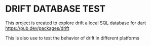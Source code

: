 # DRIFT DATABASE TEST

This project is created to explore drift a local SQL database for dart
https://pub.dev/packages/drift

This is also use to test the behavior of drift in different platforms
